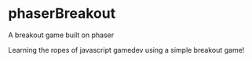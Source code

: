 # phaserBreakout
A breakout game built on phaser

Learning the ropes of javascript gamedev using a simple breakout game!
